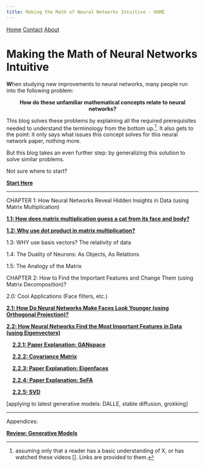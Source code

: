 ```yaml
---
title: Making the Math of Neural Networks Intuitive - HOME
---
```


<head>
    <link rel="stylesheet" href="index.css">
</head>

<div class="topnav">
  <a class="active" href="#home">Home</a>
  <a href="#contact">Contact</a>
  <a href="#about">About</a>
</div>

<p align="center"><h1><b>Making the Math of Neural Networks Intuitive</b></h1></p>

<!---
For localhost testing:

<a href="ch1.1.html">CHAPTER 1.1</a>

<a href="ch1.2.html">CHAPTER 1.2</a>

<a href="ch2.0.html">CHAPTER 2.0</a>

<a href="ch2.1.html">CHAPTER 2.1</a>

---

--->

<span><b>W</b></span>hen studying new improvements to neural networks, many people run into the following problem:

<p align="center">
<b>How do these unfamiliar mathematical concepts relate to neural networks?</b></p>

<!---
fig Eg) What's orthogonal projection?
--->

This blog solves these problems by explaining all the required prerequisites needed to understand the terminology from the bottom up.[^1]. It also gets to the point: it only says what issues this concept solves for this neural network paper, nothing more. 

[^1]: assuming only that a reader has a basic understanding of X, or has watched these videos []. Links are provided to them.

But this blog takes an even further step: by generalizing this solution to solve similar problems.

<!---
fig Eg) [give an example of issue- reasoning- soln - generalization, that concisely explains all after prereqs]
--->

Not sure where to start?

**[Start Here](ch1.1.md)**

---
CHAPTER 1: How Neural Networks Reveal Hidden Insights in Data (using Matrix Multiplication)

**[1.1: How does matrix multiplication guess a cat from its face and body?](ch1.1.md)**

**[1.2: Why use dot product in matrix multiplication?](ch1.2.md)**

1.3: WHY use basis vectors? The relativity of data

1.4: The Duality of Neurons: As Objects, As Relations

1.5: The Analogy of the Matrix


CHAPTER 2: How to Find the Important Features and Change Them (using Matrix Decomposition)?

2.0: Cool Applications (Face filters, etc.)

**[2.1: How Do Neural Networks Make Faces Look Younger (using Orthogonal Projection)?](ch2.1.md)**

**[2.2: How Neural Networks Find the Most Important Features in Data (using Eigenvectors)](ch2.2.md)**

&nbsp;&nbsp;&nbsp;&nbsp;**[2.2.1: Paper Explanation: GANspace](ch2.2.1.md)**

&nbsp;&nbsp;&nbsp;&nbsp;**[2.2.2: Covariance Matrix](ch2.2.2.md)**

&nbsp;&nbsp;&nbsp;&nbsp;**[2.2.3: Paper Explanation: Eigenfaces](ch2.2.3.md)**

&nbsp;&nbsp;&nbsp;&nbsp;**[2.2.4: Paper Explanation: SeFA]()**

&nbsp;&nbsp;&nbsp;&nbsp;**[2.2.5: SVD]()**

[applying to latest generative models: DALLE, stable diffusion, grokking]

---

Appendices:

**[Review: Generative Models ](generative_models_review.md)**
